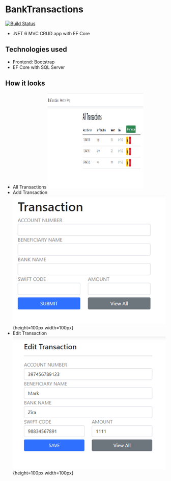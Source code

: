 # BankTransactions
[![Build Status](https://travis-ci.org/joemccann/dillinger.svg?branch=master)](https://travis-ci.org/joemccann/dillinger)
- .NET 6 MVC CRUD app with EF Core

## Technologies used
- Frontend: Bootstrap
- EF Core with SQL Server

## How it looks
- All Transactions <img src="home.PNG" width="300" height="300">
- Add Transaction ![Screenshot](Create.PNG){height=100px width=100px}
- Edit Transaction ![Screenshot](Edit.PNG){height=100px width=100px}

